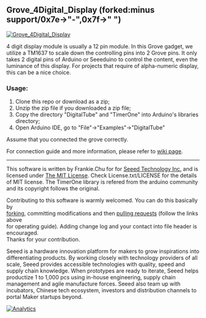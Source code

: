 Grove_4Digital_Display (forked:minus support/0x7e->"-",0x7f->" ")
--------------------------------

[![Grove_4Digital_Display](http://www.seeedstudio.com/depot/bmz_cache/3/3a9f79323a82950c12fc7e69fa9fab4d.image.530x397.jpg)](http://www.seeedstudio.com/depot/Grove-4Digit-Display-p-1198.html)

4 digit display module is usually a 12 pin module. In this Grove gadget, we utilize a TM1637 to scale down the controlling pins into 2 Grove pins. It only takes 2 digital pins of Arduino or Seeeduino to control the content, even the luminance of this display. For projects that require of alpha-numeric display, this can be a nice choice.

### Usage:

1. Clone this repo or download as a zip;
2. Unzip the zip file if you downloaded a zip file;
3. Copy the directory "DigitalTube" and "TimerOne" into Arduino's libraries directory;
4. Open Arduino IDE, go to "File"->"Examples"->"DigitalTube"

Assume that you connected the grove correctly. 

For connection guide and more information, please refer to [wiki page](http://www.seeedstudio.com/wiki/Grove_-_4-Digit_Display).

    
----

This software is written by Frankie.Chu for for [Seeed Technology Inc.](http://www.seeed.cc) and is licensed under [The MIT License](http://opensource.org/licenses/mit-license.php). Check License.txt/LICENSE for the details of MIT license. The TimerOne library is refered from the arduino community and its copyright follows the original.

Contributing to this software is warmly welcomed. You can do this basically by<br>
[forking](https://help.github.com/articles/fork-a-repo), committing modifications and then [pulling requests](https://help.github.com/articles/using-pull-requests) (follow the links above<br>
for operating guide). Adding change log and your contact into file header is encouraged.<br>
Thanks for your contribution.

Seeed is a hardware innovation platform for makers to grow inspirations into differentiating products. By working closely with technology providers of all scale, Seeed provides accessible technologies with quality, speed and supply chain knowledge. When prototypes are ready to iterate, Seeed helps productize 1 to 1,000 pcs using in-house engineering, supply chain management and agile manufacture forces. Seeed also team up with incubators, Chinese tech ecosystem, investors and distribution channels to portal Maker startups beyond.




[![Analytics](https://ga-beacon.appspot.com/UA-46589105-3/Grove_4Digital_Display)](https://github.com/igrigorik/ga-beacon)
